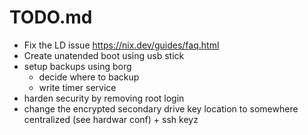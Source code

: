 # TODO.md

- Fix the LD issue https://nix.dev/guides/faq.html
- Create unatended boot using usb stick
- setup backups using borg
    - decide where to backup
    - write timer service
- harden security by removing root login
- change the encrypted secondary drive key location to somewhere centralized (see hardwar conf) + ssh keyz
